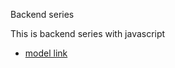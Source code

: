 Backend series

This is backend series with javascript

- [model link](https://app.eraser.io/workspace/lOWg8XFaCGH7e0NbaogC?origin=share)
